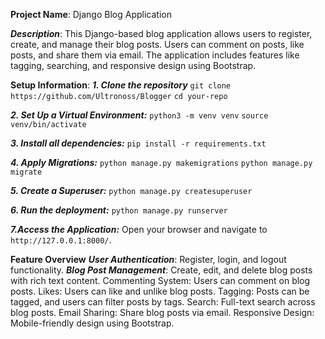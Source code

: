 **Project Name**: Django Blog Application

***Description***:
This Django-based blog application allows users to register, create, and manage their blog posts. Users can comment on posts, like posts, and share them via email. The application includes features like tagging, searching, and responsive design using Bootstrap.

**Setup Information**:
***1. Clone the repository***
`git clone https://github.com/Ultronoss/Blogger`
`cd your-repo`

***2. Set Up a Virtual Environment:***
`python3 -m venv venv`
`source venv/bin/activate`

***3. Install all dependencies:***
`pip install -r requirements.txt`

***4. Apply Migrations:***
`python manage.py makemigrations`
`python manage.py migrate`

***5. Create a Superuser:***
`python manage.py createsuperuser`

***6. Run the deployment:***
`python manage.py runserver`

***7.Access the Application:***
Open your browser and navigate to `http://127.0.0.1:8000/`.

**Feature Overview**
***User Authentication***: Register, login, and logout functionality.
***Blog Post Management***: Create, edit, and delete blog posts with rich text content.
Commenting System: Users can comment on blog posts.
Likes: Users can like and unlike blog posts.
Tagging: Posts can be tagged, and users can filter posts by tags.
Search: Full-text search across blog posts.
Email Sharing: Share blog posts via email.
Responsive Design: Mobile-friendly design using Bootstrap.
